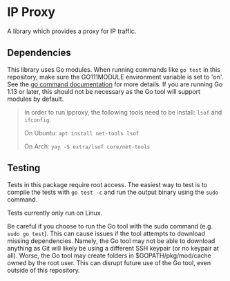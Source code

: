 # IP Proxy

A library which provides a proxy for IP traffic.

## Dependencies

This library uses Go modules. When running commands like `go test` in this repository, make sure the GO111MODULE environment variable is set to 'on'. See the [go command documentation](https://golang.org/cmd/go/#hdr-Preliminary_module_support) for more details. If you are running Go 1.13 or later, this should not be necessary as the Go tool will support modules by default.

> In order to run ipproxy, the following tools need to be install: `lsof` and `ifconfig`.
>
> On Ubuntu: `apt install net-tools lsof`
>
> On Arch: `yay -S extra/lsof core/net-tools`

## Testing

Tests in this package require root access. The easiest way to test is to compile the tests with `go test -c` and run the output binary using the `sudo` command.

Tests currently only run on Linux.

Be careful if you choose to run the Go tool with the sudo command (e.g. `sudo go test`). This can cause issues if the tool attempts to download missing dependencies. Namely, the Go tool may not be able to download anything as Git will likely be using a different SSH keypair (or no keypair at all). Worse, the Go tool may create folders in $GOPATH/pkg/mod/cache owned by the root user. This can disrupt future use of the Go tool, even outside of this repository.
